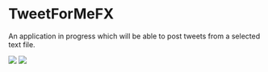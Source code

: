 # TweetForMeFX

An application in progress which will be able to post tweets from a selected text file. 

<img src="http://i.imgur.com/TgUbarN.png"/>

<img src="http://i.imgur.com/FcxOoIv.png"/>
